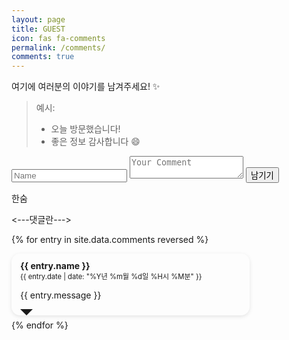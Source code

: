 ```yaml
---
layout: page
title: GUEST
icon: fas fa-comments
permalink: /comments/
comments: true
---
```


여기에 여러분의 이야기를 남겨주세요! ✨

> 예시:
> - 오늘 방문했습니다!
> - 좋은 정보 감사합니다 😄

<style>
.comment-form {
  display: flex;
  flex-direction: column;
  gap: 0.75em;
  max-width: 500px;
}
.comment-form input,
.comment-form textarea {
  padding: 0.5em;
  border: 1px solid var(--border-color);
  border-radius: 0.5em;
  background-color: var(--bg-color);
  color: var(--text-color);
}
.comment-form button {
  padding: 0.5em;
  border: none;
  border-radius: 0.5em;
  background-color: var(--btn-bg-color);
  color: var(--btn-text-color);
  cursor: pointer;
}
.comment-form button:hover {
  background-color: var(--btn-hover-bg-color);
}
</style>

<form method="POST" action="https://comment-w-guestbook.lanitoous.workers.dev/api/handle/form">
  <input type="text" name="fields[name]" placeholder="Name" required>
  <textarea name="fields[message]" placeholder="Your Comment" required></textarea>
  <button type="submit">남기기</button>
</form>

<dr/>
한숨
<dr/>

<---댓글란--->

<style>
.comment-bubble {
  max-width: 70%;
  margin: 0.5em 0;
  padding: 0.75em 1em;
  border-radius: 1em;
  background-color: var(--card-bg);
  color: var(--text-color);
  position: relative;
  box-shadow: 0 2px 6px rgba(0,0,0,0.1);
}
.comment-bubble::after {
  content: "";
  position: absolute;
  left: 1em;
  bottom: -10px;
  width: 0;
  height: 0;
  border: 10px solid transparent;
  border-top-color: var(--card-bg);
}
.comment-name {
  font-weight: bold;
}
.comment-date {
  font-size: 0.8em;
  color: var(--text-muted-color);
}
</style>

{% for entry in site.data.comments reversed %}
  <div class="comment-bubble">
    <div class="comment-name">{{ entry.name }}</div>
    <div class="comment-date">{{ entry.date | date: "%Y년 %m월 %d일 %H시 %M분" }}</div>
    <p>{{ entry.message }}</p>
  </div>
{% endfor %}
